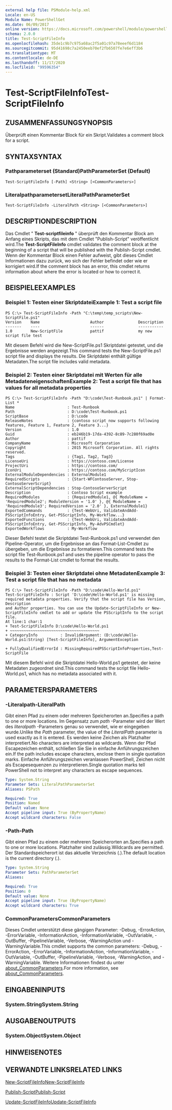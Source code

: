 ```yaml
---
external help file: PSModule-help.xml
Locale: en-US
Module Name: PowerShellGet
ms.date: 06/09/2017
online version: https://docs.microsoft.com/powershell/module/powershellget/test-scriptfileinfo?view=powershell-7.2&WT.mc_id=ps-gethelp
schema: 2.0.0
title: Test-ScriptFileInfo
ms.openlocfilehash: 35de1c9b7c975a68ac2f5a01c97a78eeef6d1184
ms.sourcegitcommit: 95d41698c7a2450eeb70ef2fb6507fe7e6eff3b6
ms.translationtype: MT
ms.contentlocale: de-DE
ms.lasthandoff: 11/17/2020
ms.locfileid: "99596354"
---
```

# <span data-ttu-id="bfa90-102">Test-ScriptFileInfo</span><span class="sxs-lookup"><span data-stu-id="bfa90-102">Test-ScriptFileInfo</span></span>

## <span data-ttu-id="bfa90-103">ZUSAMMENFASSUNG</span><span class="sxs-lookup"><span data-stu-id="bfa90-103">SYNOPSIS</span></span>
<span data-ttu-id="bfa90-104">Überprüft einen Kommentar Block für ein Skript.</span><span class="sxs-lookup"><span data-stu-id="bfa90-104">Validates a comment block for a script.</span></span>

## <span data-ttu-id="bfa90-105">SYNTAX</span><span class="sxs-lookup"><span data-stu-id="bfa90-105">SYNTAX</span></span>

### <span data-ttu-id="bfa90-106">Pathparameterset (Standard)</span><span class="sxs-lookup"><span data-stu-id="bfa90-106">PathParameterSet (Default)</span></span>

```
Test-ScriptFileInfo [-Path] <String> [<CommonParameters>]
```

### <span data-ttu-id="bfa90-107">Literalpathparameterset</span><span class="sxs-lookup"><span data-stu-id="bfa90-107">LiteralPathParameterSet</span></span>

```
Test-ScriptFileInfo -LiteralPath <String> [<CommonParameters>]
```

## <span data-ttu-id="bfa90-108">DESCRIPTION</span><span class="sxs-lookup"><span data-stu-id="bfa90-108">DESCRIPTION</span></span>

<span data-ttu-id="bfa90-109">Das Cmdlet " **Test-scriptfileinfo** " überprüft den Kommentar Block am Anfang eines Skripts, das mit dem Cmdlet "Publish-Script" veröffentlicht wird.</span><span class="sxs-lookup"><span data-stu-id="bfa90-109">The **Test-ScriptFileInfo** cmdlet validates the comment block at the beginning of a script that will be published with the Publish-Script cmdlet.</span></span>
<span data-ttu-id="bfa90-110">Wenn der Kommentar Block einen Fehler aufweist, gibt dieses Cmdlet Informationen dazu zurück, wo sich der Fehler befindet oder wie er korrigiert wird.</span><span class="sxs-lookup"><span data-stu-id="bfa90-110">If the comment block has an error, this cmdlet returns information about where the error is located or how to correct it.</span></span>

## <span data-ttu-id="bfa90-111">BEISPIELE</span><span class="sxs-lookup"><span data-stu-id="bfa90-111">EXAMPLES</span></span>

### <span data-ttu-id="bfa90-112">Beispiel 1: Testen einer Skriptdatei</span><span class="sxs-lookup"><span data-stu-id="bfa90-112">Example 1: Test a script file</span></span>

```
PS C:\> Test-ScriptFileInfo -Path "C:\temp\temp_scripts\New-ScriptFile.ps1"
Version    Name                      Author               Description
-------    ----                      ------               -----------
1.0        New-ScriptFile            pattif               my new script file test
```

<span data-ttu-id="bfa90-113">Mit diesem Befehl wird die New-ScriptFile.ps1 Skriptdatei getestet, und die Ergebnisse werden angezeigt.</span><span class="sxs-lookup"><span data-stu-id="bfa90-113">This command tests the New-ScriptFile.ps1 script file and displays the results.</span></span>
<span data-ttu-id="bfa90-114">Die Skriptdatei enthält gültige Metadaten.</span><span class="sxs-lookup"><span data-stu-id="bfa90-114">The script file includes valid metadata.</span></span>

### <span data-ttu-id="bfa90-115">Beispiel 2: Testen einer Skriptdatei mit Werten für alle Metadateneigenschaften</span><span class="sxs-lookup"><span data-stu-id="bfa90-115">Example 2: Test a script file that has values for all metadata properties</span></span>

```
PS C:\> Test-ScriptFileInfo -Path "D:\code\Test-Runbook.ps1" | Format-List *
Name                       : Test-Runbook
Path                       : D:\code\Test-Runbook.ps1
ScriptBase                 : D:\code
ReleaseNotes               : {contoso script now supports following features, Feature 1, Feature 2, Feature 3...}
Version                    : 1.0
Guid                       : eb246b19-17da-4392-8c89-7c280f69ad0e
Author                     : pattif
CompanyName                : Microsoft Corporation
Copyright                  : 2015 Microsoft Corporation. All rights reserved.
Tags                       : {Tag1, Tag2, Tag3}
LicenseUri                 : https://contoso.com/License
ProjectUri                 : https://contoso.com/
IconUri                    : https://contoso.com/MyScriptIcon
ExternalModuleDependencies : ExternalModule1
RequiredScripts            : {Start-WFContosoServer, Stop-ContosoServerScript}
ExternalScriptDependencies : Stop-ContosoServerScript
Description                : Contoso Script example
RequiredModules            : {RequiredModule1, @{ ModuleName = 'RequiredModule2'; ModuleVersion = '1.0' }, @{ ModuleName = 'RequiredModule3'; RequiredVersion = '2.0' }, ExternalModule1}
ExportedCommands           : {Test-WebUri, ValidateAndAdd-PSScriptInfoEntry, Get-PSScriptInfo, My-Workflow...}
ExportedFunctions          : {Test-WebUri, ValidateAndAdd-PSScriptInfoEntry, Get-PSScriptInfo, My-AdvPSCmdlet}
ExportedWorkflows          : My-Workflow
```

<span data-ttu-id="bfa90-116">Dieser Befehl testet die Skriptdatei Test-Runbook.ps1 und verwendet den Pipeline-Operator, um die Ergebnisse an das Format-List-Cmdlet zu übergeben, um die Ergebnisse zu formatieren.</span><span class="sxs-lookup"><span data-stu-id="bfa90-116">This command tests the script file Test-Runbook.ps1 and uses the pipeline operator to pass the results to the Format-List cmdlet to format the results.</span></span>

### <span data-ttu-id="bfa90-117">Beispiel 3: Testen einer Skriptdatei ohne Metadaten</span><span class="sxs-lookup"><span data-stu-id="bfa90-117">Example 3: Test a script file that has no metadata</span></span>

```
PS C:\> Test-ScriptFileInfo -Path "D:\code\Hello-World.ps1"
Test-ScriptFileInfo : Script 'D:\code\Hello-World.ps1' is missing required metadata properties. Verify that the script file has Version, Description
and Author properties. You can use the Update-ScriptFileInfo or New-ScriptFileInfo cmdlet to add or update the PSScriptInfo to the script file.
At line:1 char:1
+ Test-ScriptFileInfo D:\code\Hello-World.ps1
+ ~~~~~~~~~~~~~~~~~~~~~~~~~~~~~~~~~~~~~~~
+ CategoryInfo          : InvalidArgument: (D:\code\Hello-World.ps1:String) [Test-ScriptFileInfo], ArgumentException

+ FullyQualifiedErrorId : MissingRequiredPSScriptInfoProperties,Test-ScriptFile
```

<span data-ttu-id="bfa90-118">Mit diesem Befehl wird die Skriptdatei Hello-World.ps1 getestet, der keine Metadaten zugeordnet sind.</span><span class="sxs-lookup"><span data-stu-id="bfa90-118">This command tests the script file Hello-World.ps1, which has no metadata associated with it.</span></span>

## <span data-ttu-id="bfa90-119">PARAMETERS</span><span class="sxs-lookup"><span data-stu-id="bfa90-119">PARAMETERS</span></span>

### <span data-ttu-id="bfa90-120">-Literalpath</span><span class="sxs-lookup"><span data-stu-id="bfa90-120">-LiteralPath</span></span>

<span data-ttu-id="bfa90-121">Gibt einen Pfad zu einem oder mehreren Speicherorten an.</span><span class="sxs-lookup"><span data-stu-id="bfa90-121">Specifies a path to one or more locations.</span></span>
<span data-ttu-id="bfa90-122">Im Gegensatz zum *path* -Parameter wird der Wert des *literalpath* -Parameters genau so verwendet, wie er eingegeben wurde.</span><span class="sxs-lookup"><span data-stu-id="bfa90-122">Unlike the *Path* parameter, the value of the *LiteralPath* parameter is used exactly as it is entered.</span></span>
<span data-ttu-id="bfa90-123">Es werden keine Zeichen als Platzhalter interpretiert.</span><span class="sxs-lookup"><span data-stu-id="bfa90-123">No characters are interpreted as wildcards.</span></span>
<span data-ttu-id="bfa90-124">Wenn der Pfad Escapezeichen enthält, schließen Sie Sie in einfache Anführungszeichen ein.</span><span class="sxs-lookup"><span data-stu-id="bfa90-124">If the path includes escape characters, enclose them in single quotation marks.</span></span>
<span data-ttu-id="bfa90-125">Einfache Anführungszeichen veranlassen PowerShell, Zeichen nicht als Escapesequenzen zu interpretieren.</span><span class="sxs-lookup"><span data-stu-id="bfa90-125">Single quotation marks tell PowerShell not to interpret any characters as escape sequences.</span></span>

```yaml
Type: System.String
Parameter Sets: LiteralPathParameterSet
Aliases: PSPath

Required: True
Position: Named
Default value: None
Accept pipeline input: True (ByPropertyName)
Accept wildcard characters: False
```

### <span data-ttu-id="bfa90-126">-Path</span><span class="sxs-lookup"><span data-stu-id="bfa90-126">-Path</span></span>

<span data-ttu-id="bfa90-127">Gibt einen Pfad zu einem oder mehreren Speicherorten an.</span><span class="sxs-lookup"><span data-stu-id="bfa90-127">Specifies a path to one or more locations.</span></span>
<span data-ttu-id="bfa90-128">Platzhalter sind zulässig.</span><span class="sxs-lookup"><span data-stu-id="bfa90-128">Wildcards are permitted.</span></span>
<span data-ttu-id="bfa90-129">Der Standardspeicherort ist das aktuelle Verzeichnis (.).</span><span class="sxs-lookup"><span data-stu-id="bfa90-129">The default location is the current directory (.).</span></span>

```yaml
Type: System.String
Parameter Sets: PathParameterSet
Aliases:

Required: True
Position: 0
Default value: None
Accept pipeline input: True (ByPropertyName)
Accept wildcard characters: True
```

### <span data-ttu-id="bfa90-130">CommonParameters</span><span class="sxs-lookup"><span data-stu-id="bfa90-130">CommonParameters</span></span>

<span data-ttu-id="bfa90-131">Dieses Cmdlet unterstützt diese gängigen Parameter: -Debug, -ErrorAction, -ErrorVariable, -InformationAction, -InformationVariable, -OutVariable, -OutBuffer, -PipelineVariable, -Verbose, -WarningAction und -WarningVariable.</span><span class="sxs-lookup"><span data-stu-id="bfa90-131">This cmdlet supports the common parameters: -Debug, -ErrorAction, -ErrorVariable, -InformationAction, -InformationVariable, -OutVariable, -OutBuffer, -PipelineVariable, -Verbose, -WarningAction, and -WarningVariable.</span></span> <span data-ttu-id="bfa90-132">Weitere Informationen findest du unter [about_CommonParameters](https://go.microsoft.com/fwlink/?LinkID=113216).</span><span class="sxs-lookup"><span data-stu-id="bfa90-132">For more information, see [about_CommonParameters](https://go.microsoft.com/fwlink/?LinkID=113216).</span></span>

## <span data-ttu-id="bfa90-133">EINGABEN</span><span class="sxs-lookup"><span data-stu-id="bfa90-133">INPUTS</span></span>

### <span data-ttu-id="bfa90-134">System.String</span><span class="sxs-lookup"><span data-stu-id="bfa90-134">System.String</span></span>

## <span data-ttu-id="bfa90-135">AUSGABEN</span><span class="sxs-lookup"><span data-stu-id="bfa90-135">OUTPUTS</span></span>

### <span data-ttu-id="bfa90-136">System.Object</span><span class="sxs-lookup"><span data-stu-id="bfa90-136">System.Object</span></span>

## <span data-ttu-id="bfa90-137">HINWEISE</span><span class="sxs-lookup"><span data-stu-id="bfa90-137">NOTES</span></span>

## <span data-ttu-id="bfa90-138">VERWANDTE LINKS</span><span class="sxs-lookup"><span data-stu-id="bfa90-138">RELATED LINKS</span></span>

[<span data-ttu-id="bfa90-139">New-ScriptFileInfo</span><span class="sxs-lookup"><span data-stu-id="bfa90-139">New-ScriptFileInfo</span></span>](New-ScriptFileInfo.md)

[<span data-ttu-id="bfa90-140">Publish-Script</span><span class="sxs-lookup"><span data-stu-id="bfa90-140">Publish-Script</span></span>](Publish-Script.md)

[<span data-ttu-id="bfa90-141">Update-ScriptFileInfo</span><span class="sxs-lookup"><span data-stu-id="bfa90-141">Update-ScriptFileInfo</span></span>](Update-ScriptFileInfo.md)

